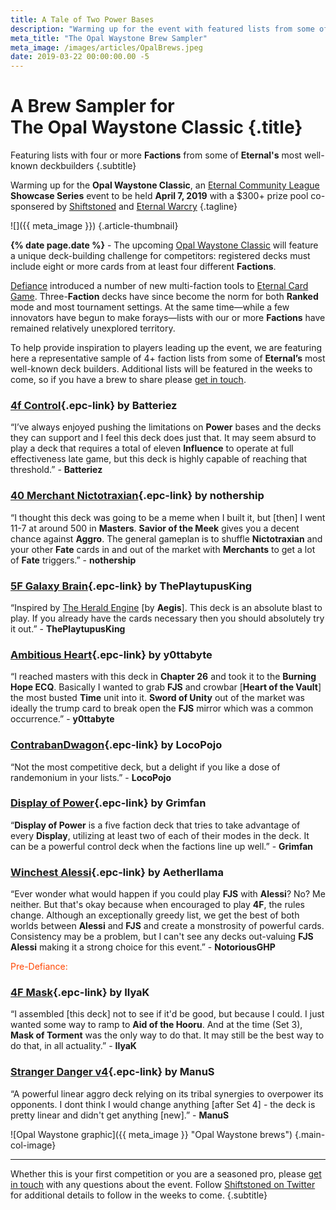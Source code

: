 ```yaml
---
title: A Tale of Two Power Bases
description: "Warming up for the event with featured lists from some of Eternal's most well-known deck builders."
meta_title: "The Opal Waystone Brew Sampler"
meta_image: /images/articles/OpalBrews.jpeg
date: 2019-03-22 00:00:00.00 -5
---
```

# A Brew Sampler for<br>The Opal Waystone Classic {.title}

Featuring lists with four or more **Factions** from some of **Eternal's** most well-known deckbuilders
{.subtitle}

Warming up for the **Opal Waystone Classic**, an [Eternal Community League][] **Showcase Series** event to be held **April 7, 2019** with a $300+ prize pool co-sponsered by [Shiftstoned][] and [Eternal Warcry][]
{.tagline}

  [Eternal Community League]: https://eternaltournaments.com/tournament
  [Shiftstoned]: /
  [Eternal Warcry]: https://eternalwarcry.com/

![]({{ meta_image }})
{.article-thumbnail}

**{% date page.date %}** - The upcoming [Opal Waystone Classic][] will feature a unique deck-building challenge for competitors: registered decks must include eight or more cards from at least four different **Factions**.

  [Opal Waystone Classic]: /articles/OpalWaystone.html

[Defiance][] introduced a number of new multi-faction tools to [Eternal Card Game][]. Three-**Faction** decks have since become the norm for both **Ranked** mode and most tournament settings. At the same time&mdash;while a few innovators have begun to make forays&mdash;lists with our or more **Factions** have remained relatively unexplored territory.

  [Defiance]:https://www.direwolfdigital.com/news/new-set-steam-release/
  [Eternal Card Game]: https://www.direwolfdigital.com/eternal/

To help provide inspiration to players leading up the event, we are featuring here a representative sample of 4+ faction lists from some of **Eternal’s** most well-known deck builders. Additional lists will be featured in the weeks to come, so if you have a brew to share please [get in touch][contact].

  [contact]: /contact/

<!--
### [4c tempo]][]{.epc-link} by emikaela

  [4c tempo]: https://www.shiftstoned.com/epc/?d=BrfBCB4MEBIDBsKCrfVCBhQEDlFEEmCEF0HCFsGErfLEB6GEBsFBBjHDFvEBEqEDFkBCB6FCBBCB-DCB7FCB_BDD3ECDqICEzHCD7HCE3HCDlIEAzBCAABD_BBF6BBBzDBC5FBDgD&t=%5Bemikaela%5D%204c%20tempo

&ldquo;Lorem ipsum dolor sit amet, consectetur adipiscing elit, sed do eiusmod tempor incididunt ut labore et dolore magna aliqua.&rdquo; - quote from deckbuilder/pilot
 -->

### [4f Control][]{.epc-link} by Batteriez

  [4f Control]: https://www.shiftstoned.com/epc/?d=DFtCEB4MCBtIEBsKDBvECF_CEFpHEF5HEF9GEFyGEEqEBFuDBFqCDB-DCB7FCB5HCB_BBDrICEqICE9HCE3HBDoIBDlIBA9BBA6BBA3BBBqHDBsFCEzIBDlDBD3EBDzBDEyIBA_BBFvECAABCvGBFrHBFnFBByKBF2F&t=%5BBatteriez%5D%C2%A04f%20Control

&ldquo;I’ve always enjoyed pushing the limitations on **Power** bases and the decks they can support and I feel this deck does just that. It may seem absurd to play a deck that requires a total of eleven **Influence** to operate at full effectiveness late game, but this deck is highly capable of reaching that threshold.<!-- There are many things I love about this deck and deck building choices that I should really do a full deck tech. PM me on discord if you think so too haha. -->&rdquo; - **Batteriez**

<!-- 
### [4 factions Unitless Control][]{.epc-link} by YurickYu

  [4 factions Unitless Control]: https://www.shiftstoned.com/epc/?d=EBtICEqGBD_BCBhQCEyIBEzIEElIBDnFEBvEBFyBCAjBEDqDBF0BCCvGEFpHEF5HEC8GEC7EBDmCECsHEB6GBBmFBEgHEB9LBFoEECxGEBsFDBzKEE5CDFvEDEvHEEqEBpfDBDzHBCkDBCqFBFuDDB6FEB0HDB-DCB7FEB5HDB_BEDzBBDpGEExEED3ECDrICEqICE9HCE3HCDoICDlIBDlDCA-BCA9BCAzBCA6BCA3BCA_B&t=%5BYurickYu%5D%204%20factions%20Unitless%20Control

&ldquo;Quote from YurickYu&rdquo; - **YurickYu**
 -->

### [40 Merchant Nictotraxian][]{.epc-link} by nothership

  [40 Merchant Nictotraxian]: https://www.shiftstoned.com/epc/?d=EB4MEEmCEF9GEFsGEFyGEF3GEEVEEpFEE5GEFmGEE-DBBBBB-DBB7FBB5HBB_BED3ICDsICDrICDqIDEzHCD7HCEqICE9HCE3HCDoIDDlICAABBjLBBjHBpfQBFkBBFvD&t=%5Bnothership%5D%2040%20Merchant%20Nictotraxian

&ldquo;I thought this deck was going to be a meme when I built it, but \[then\] I went 11-7 at around 500 in **Masters**. **Savior of the Meek** gives you a decent chance against **Aggro**. The general gameplan is to shuffle **Nictotraxian** and your other **Fate** cards in and out of the market with **Merchants** to get a lot of **Fate** triggers.&rdquo; - **nothership**

### [5F Galaxy Brain][]{.epc-link} by ThePlaytupusKing

  [5F Galaxy Brain]: https://www.shiftstoned.com/epc/?d=EB6HBqfXEB4MEBsKEEyIDEzIEDlFEDhCEB9CEEVEEpFEDlCECsHEB3EEE-DEqfDDrfEDBgKBBjMEBsFBCyHEBnHBBhMEC3FDF7GEE2HBEkIDpfQEsfVBBpKBF5FGBBFB-DDB7FCB5HHB_BBDsIBDrIBDqICEzHCD7HBEqIBE9HCE3HBDoIBDlIBA8BBA-BBA1BDA4BDA2BBA9BBAzBDA6BBA3BBA_BCAABEgBBBgKBF7GBpfQBFyE&t=%5BThePlatypusKing%5D%205F%20Galaxy%20Brain

&ldquo;Inspired by [The Herald Engine][] \[by **Aegis**\]. This deck is an absolute blast to play. If you already have the cards necessary then you should absolutely try it out.&rdquo; - **ThePlaytupusKing**

  [The Herald Engine]: https://www.shiftstoned.com/epc/?d=EB6HEFjHEF3HEBtIEBsKEB2LEBuGEEyIEB2PEDhCEDqDEB9CEpfFEBxIEB3LEB5GEB3EEqfDEEgBEBgKEChEEBnHDC3FDsfEEsfVHBBDB-DFB7FFB5HGB_BCCnHDDqIBEzHBE9HBDoICBlNCC4GCCrFCBrNCA3BCA_BEC6FCCpG&t=%5BAegis%5D%20The%20Herald%20Engine

### [Ambitious Heart][]{.epc-link} by y0ttabyte

  [Ambitious Heart]: https://www.shiftstoned.com/epc/?d=EB4MEBIEBsKEBhQCBvEEFvHEFyGEFmGECsHEsfTEDzIEC3FEFkBDBBCB-DCB5HCB_BCDsICD7HCE3HCDoIBA8BBA4BDA2BCA9BBA6BCAABrfBBF_CBF1GBE5HBB9J&t=%5By0ttabyte%5D%20Ambitious%20Heart

&ldquo;I reached masters with this deck in **Chapter 26** and took it to the **Burning Hope ECQ**. Basically I wanted to grab **FJS** and crowbar \[**Heart of the Vault**\] the most busted **Time** unit into it. **Sword of Unity** out of the market was ideally the trump card to break open the **FJS** mirror which was a common occurrence.&rdquo; - **y0ttabyte**

### [ContrabanDwagon][]{.epc-link} by LocoPojo

  [ContrabanDwagon]: https://eternalwarcry.com/decks/details/uKnEjv5S9BY/contrabandwagon

&ldquo;Not the most competitive deck, but a delight if you like a dose of randemonium in your lists.&rdquo; - **LocoPojo**

### [Display of Power][]{.epc-link} by Grimfan

  [Display of Power]: https://www.shiftstoned.com/epc/?d=EBIEEyICFvHBFkHEF0HBFpHEF5HEFmGCCsHErfEEBsFCFvEEC3FEE2HEFkBCB6FBBBBB-DBB7FBB5HBB_BCDsIBDrICDqIEEzHCD7HCEqICE9HCE3HCDoIBDlICAABrfBBBvEBBjMBEqEBF7G&t=%5BGrimfan%5D%20A%20Display%20of%20Power

&ldquo;**Display of Power** is a five faction deck that tries to take advantage of every **Display**, utilizing at least two of each of their modes in the deck. It can be a powerful control deck when the factions line up well.&rdquo; - **Grimfan**

<!--
### [The Herald Engine][]{.epc-link} by Aegis

&ldquo;Lorem ipsum dolor sit amet, consectetur adipiscing elit, sed do eiusmod tempor incididunt ut labore et dolore magna aliqua.&rdquo; - **Aegis**
 -->

### [Winchest Alessi][]{.epc-link} by Aetherllama

  [Winchest Alessi]: https://www.shiftstoned.com/epc/?d=EE4HEB4MEBICBhQEpfPDBvEEFvHEFyGEFmGECsHEC8CEByKBF2FEFkBDBBCB-DCB5HBB_BCDsICEzHCD7HBEqIBE3HDDoICA8BEA6BCAABrfBBBuKBF1GBBsFBB6F&t=%5BAetherllama%5D%20Winchest%20Alessi

&ldquo;Ever wonder what would happen if you could play **FJS** with **Alessi**? No? Me neither. But that's okay because when encouraged to play **4F**, the rules change. Although an exceptionally greedy list, we get the best of both worlds between **Alessi** and **FJS** and create a monstrosity of powerful cards. Consistency may be a problem, but I can't see any decks out-valuing **FJS Alessi** making it a strong choice for this event.&rdquo; - **NotoriousGHP**

<div class="pre-headline" style="color:#FF4500;">Pre-Defiance:</div>

### [4F Mask][]{.epc-link} by IlyaK

  [4F Mask]: https://www.shiftstoned.com/epc/?d=DB4MDDlFEB2PDBvEDBtKErfLDBxCEB6GEqfGEC0GBByKEBsFEBhMECmHCB-DCB7FBB5HDB_BEDrIDDoIEDlIBAzBBA6BEA_BBB8KBBzK&t=%5BIlyaK%5D%204F%20Control

&ldquo;I assembled [this deck] not to see if it'd be good, but because I could. I just wanted some way to ramp to **Aid of the Hooru**. And at the time (Set 3), **Mask of Torment** was the only way to do that. It may still be the best way to do that, in all actuality.&rdquo; - **IlyaK**

### [Stranger Danger v4][]{.epc-link} by ManuS

  [Stranger Danger v4]:https://www.shiftstoned.com/epc/?d=ECoDEqfXEBLEB0LEB9HEBvEEB8CEBgNEBuKEBlHEC6BCqfVDBBDB7FDB5HEBoNED3IEBpNBA8BBA-BEA1BCCpG&t=%5BManuS%5D%20Stranger%20Danger%20v4

&ldquo;A powerful linear aggro deck relying on its tribal synergies to overpower its opponents. I dont think I would change anything \[after Set 4\] - the deck is pretty linear and didn't get anything [new].&rdquo; - **ManuS**

![Opal Waystone graphic]({{ meta_image }} "Opal Waystone brews")
{.main-col-image}

----

Whether this is your first competition or you are a seasoned pro, please [get in touch][contact] with any questions about the event. Follow [Shiftstoned on Twitter][] for additional details to follow in the weeks to come.
{.subtitle}

  [Shiftstoned on Twitter]: https://twitter.com/shiftstoned